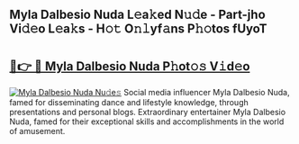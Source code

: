 ## Myla Dalbesio Nuda L𝚎a𝚔ed N𝚞𝚍e - Part-jho Vi𝚍𝚎o L𝚎a𝚔s - H𝚘𝚝 O𝚗𝚕yf𝚊ns P𝚑𝚘tos fUyoT

# <h2><a href="http://kf1be7.oniu.top/?m=Myla+Dalbesio+Nuda">🔗👉 🔴 Myla Dalbesio Nuda P𝚑ot𝚘𝚜 V𝚒d𝚎o</a></h2>

[![Myla Dalbesio Nuda Nu𝚍e𝚜](https://i.imgur.com/0qMVB7G.gif)](http://kf1be7.oniu.top/?m=Myla+Dalbesio+Nuda)
Social media influencer Myla Dalbesio Nuda, famed for disseminating dance and lifestyle knowledge, through presentations and personal blogs. Extraordinary entertainer Myla Dalbesio Nuda, famed for their exceptional skills and accomplishments in the world of amusement.  
